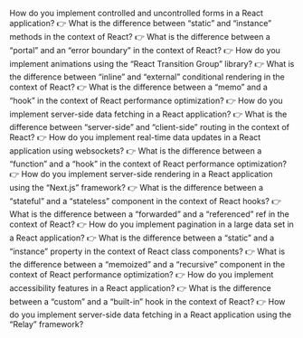 How do you implement controlled and uncontrolled forms in a React application?
👉 What is the difference between “static” and “instance” methods in the context of React?
👉 What is the difference between a “portal” and an “error boundary” in the context of React?
👉 How do you implement animations using the “React Transition Group” library?
👉 What is the difference between “inline” and “external” conditional rendering in the context of React?
👉 What is the difference between a “memo” and a “hook” in the context of React performance optimization?
👉 How do you implement server-side data fetching in a React application?
👉 What is the difference between “server-side” and “client-side” routing in the context of React?
👉 How do you implement real-time data updates in a React application using websockets?
👉 What is the difference between a “function” and a “hook” in the context of React performance optimization?
👉 How do you implement server-side rendering in a React application using the “Next.js” framework?
👉 What is the difference between a “stateful” and a “stateless” component in the context of React hooks?
👉 What is the difference between a “forwarded” and a “referenced” ref in the context of React?
👉 How do you implement pagination in a large data set in a React application?
👉 What is the difference between a “static” and a “instance” property in the context of React class components?
👉 What is the difference between a “memoized” and a “recursive” component in the context of React performance optimization?
👉 How do you implement accessibility features in a React application?
👉 What is the difference between a “custom” and a “built-in” hook in the context of React?
👉 How do you implement server-side data fetching in a React application using the “Relay” framework?
